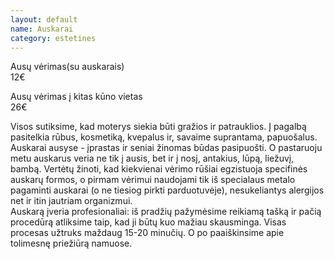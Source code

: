 ```yaml
---
layout: default
name: Auskarai
category: estetines
---
```



<p><div class="name-tag">Ausų vėrimas(su auskarais)</div><div class="price-tag">12€</div></p>
<p><div class="name-tag">Ausų vėrimas į kitas kūno vietas</div><div class="price-tag">26€</div></p>

<p>Visos sutiksime, kad moterys siekia būti gražios ir patrauklios. Į pagalbą pasitelkia rūbus, kosmetiką, kvepalus ir, savaime suprantama, papuošalus. Auskarai ausyse - įprastas ir seniai žinomas būdas pasipuošti. O pastaruoju metu auskarus veria ne tik į ausis, bet ir į nosį, antakius, lūpą, liežuvį, bambą. Vertėtų žinoti, kad kiekvienai vėrimo rūšiai egzistuoja specifinės auskarų formos, o pirmam vėrimui naudojami tik iš specialaus metalo pagaminti auskarai (o ne tiesiog pirkti parduotuvėje), nesukeliantys alergijos net ir itin jautriam organizmui.<br>Auskarą įveria profesionaliai: iš pradžių pažymėsime reikiamą tašką ir pačią procedūrą atliksime taip, kad ji būtų kuo mažiau skausminga. Visas procesas užtruks maždaug 15-20 minučių. O po paaiškinsime apie tolimesnę priežiūrą namuose.
</p>
